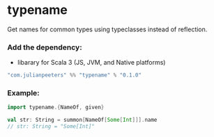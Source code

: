 # typename
Get names for common types using typeclasses instead of reflection.

### Add the dependency:
 - libarary for Scala 3 (JS, JVM, and Native platforms)
 
```scala
"com.julianpeeters" %% "typename" % "0.1.0"
```

### Example:

```scala
import typename.{NameOf, given}

val str: String = summon[NameOf[Some[Int]]].name
// str: String = "Some[Int]"
```
